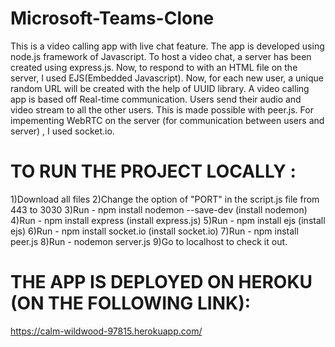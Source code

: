 # Microsoft-Teams-Clone

This is a video calling app with live chat feature. The app is developed using node.js framework of Javascript. To host a video chat, a server has been created using express.js. Now, to respond to with an HTML file on the server, I used EJS(Embedded Javascript). Now, for each new user, a unique random URL will be created with the help of UUID library. A video calling app is based off Real-time communication. Users send their audio and video stream to all the other users. This is made possible with peer.js. For impementing WebRTC on the server (for communication between users and server) , I used socket.io.


# TO RUN THE PROJECT LOCALLY : 
1)Download all files 
2)Change the option of "PORT" in the script.js file from 443 to 3030 
3)Run - npm install nodemon --save-dev (install nodemon)
4)Run - npm install express (install express.js)
5)Run - npm install ejs (install ejs)
6)Run - npm install socket.io (install socket.io)
7)Run - npm install peer.js
8)Run - nodemon server.js 
9)Go to localhost to check it out.

# THE APP IS DEPLOYED ON HEROKU (ON THE FOLLOWING LINK):
https://calm-wildwood-97815.herokuapp.com/
